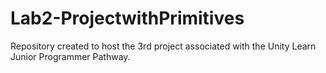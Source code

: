 # Lab2-ProjectwithPrimitives
Repository created to host the 3rd project associated with the Unity Learn Junior Programmer Pathway.
